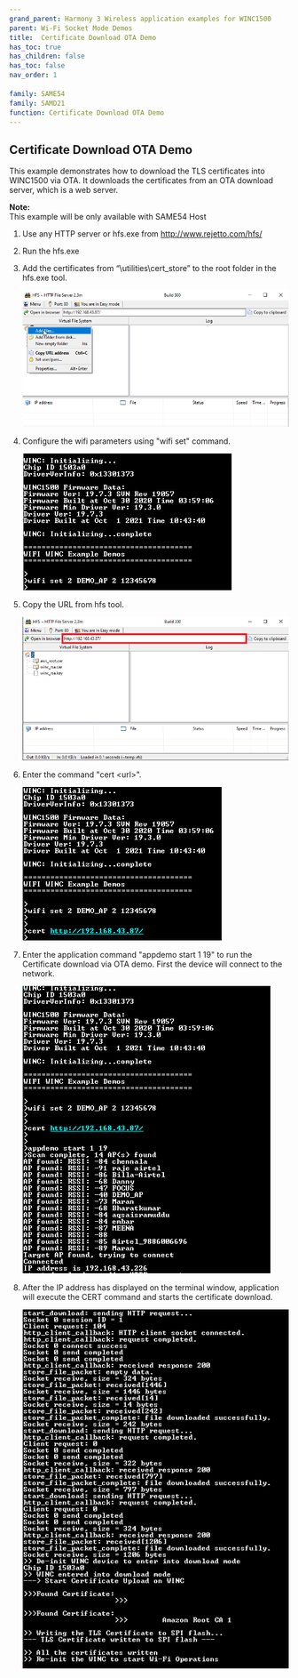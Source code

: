 ```yaml
---
grand_parent: Harmony 3 Wireless application examples for WINC1500
parent: Wi-Fi Socket Mode Demos
title:  Certificate Download OTA Demo
has_toc: true
has_children: false
has_toc: false
nav_order: 1

family: SAME54
family: SAMD21
function: Certificate Download OTA Demo
---
```


## Certificate Download OTA Demo<a name="Certificate Download OTA Demo"></a>
This example demonstrates how to download the TLS certificates into WINC1500 via OTA. It downloads the certificates from an OTA download server, which is a web server. 

**Note:**<br>
This example will be only available with SAME54 Host

1. Use any HTTP server or hfs.exe from http://www.rejetto.com/hfs/

2. Run the hfs.exe

3. Add the certificates from “\utilities\cert_store” to the root folder in the hfs.exe tool.

	![](images/cert_down_ota_1.png)	


4. Configure the wifi parameters using "wifi set" command.

	![](images/cert_down_ota_3.png)

5. Copy the URL from hfs tool.

	![](images/cert_down_ota_2.png)

6. Enter the command "cert \<url\>". 

	![](images/cert_down_ota_4.png)

7. Enter the application command "appdemo start 1 19" to run the Certificate download via OTA demo. First the device will connect to the network. 

	![](images/cert_down_ota_5.png)

8. After the IP address has displayed on the terminal window, application will execute the CERT command and starts the certificate download.

	![](images/cert_down_ota_6.png)


